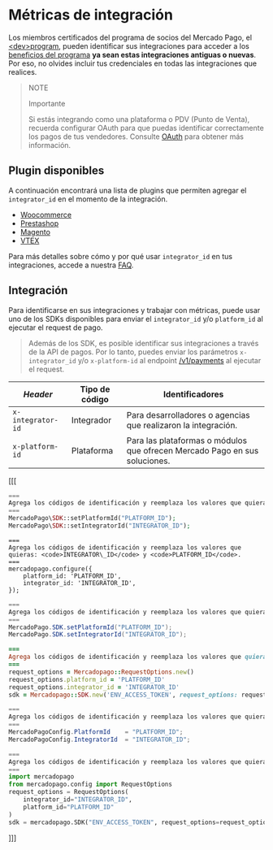 # Métricas de integración

Los miembros certificados del programa de socios del Mercado Pago, el [&lt;dev>program](https://www.mercadopago.com/developers/en/developer-program), pueden identificar sus integraciones para acceder a los [beneficios del programa](https://www.mercadopago.com/developers/pt/developer-program#dev-program-benefits) **ya sean estas integraciones antiguas o nuevas**. Por eso, no olvides incluir tus credenciales en todas las integraciones que realices.

> NOTE
>
> Importante
>
> Si estás integrando como una plataforma o PDV (Punto de Venta), recuerda configurar OAuth para que puedas identificar correctamente los pagos de tus vendedores. Consulte [OAuth](/developers/es/docs/security/oauth/introduction) para obtener más información.

## Plugin disponibles

A continuación encontrará una lista de plugins que permiten agregar el `integrator_id` en el momento de la integración.

- [Woocommerce](/developers/es/docs/woocommerce/introduction)
- [Prestashop](/developers/es/docs/prestashop/landing)
- [Magento](/developers/es/docs/magento-two/landing)
- [VTEX](/developers/es/docs/vtex/introduction)

Para más detalles sobre cómo y por qué usar `integrator_id` en tus integraciones, accede a nuestra [FAQ](https://www.mercadopago.com/developers/es/support/23937).

## Integración

Para identificarse en sus integraciones y trabajar con métricas, puede usar uno de los SDKs disponibles para enviar el `integrator_id` y/o `platform_id` al ejecutar el request de pago.

> Además de los SDK, es posible identificar sus integraciones a través de la API de pagos. Por lo tanto, puedes enviar los parámetros `x-integrator_id` y/o `x-platform-id` al endpoint [/v1/payments](/developers/pt/reference/payments/_payments/post) al ejecutar el request.


| _Header_ | Tipo de código | Identificadores |
| --- | --- | --- |
| `x-integrator-id` | Integrador | Para desarrolladores o agencias que realizaron la integración. |
| `x-platform-id` | Plataforma | Para las plataformas o módulos que ofrecen Mercado Pago en sus soluciones. |


[[[
```php
===
Agrega los códigos de identificación y reemplaza los valores que quieras: <code>INTEGRATOR\_ID</code> y <code>PLATFORM_ID</code>.
===
MercadoPago\SDK::setPlatformId("PLATFORM_ID");
MercadoPago\SDK::setIntegratorId("INTEGRATOR_ID");
```
```node
===
Agrega los códigos de identificación y reemplaza los valores que quieras: <code>INTEGRATOR\_ID</code> y <code>PLATFORM_ID</code>.
===
mercadopago.configure({
    platform_id: 'PLATFORM_ID',
    integrator_id: 'INTEGRATOR_ID',
});
```
```java
===
Agrega los códigos de identificación y reemplaza los valores que quieras: <code>INTEGRATOR\_ID</code> y <code>PLATFORM_ID</code>.
===
MercadoPago.SDK.setPlatformId("PLATFORM_ID");
MercadoPago.SDK.setIntegratorId("INTEGRATOR_ID");
```
```ruby
===
Agrega los códigos de identificación y reemplaza los valores que quieras: <code>INTEGRATOR\_ID</code> y <code>PLATFORM_ID</code>.
===
request_options = Mercadopago::RequestOptions.new()
request_options.platform_id = 'PLATFORM_ID'
request_options.integrator_id = 'INTEGRATOR_ID'
sdk = Mercadopago::SDK.new('ENV_ACCESS_TOKEN', request_options: request_options)
```
```csharp
===
Agrega los códigos de identificación y reemplaza los valores que quieras: <code>INTEGRATOR\_ID</code> y <code>PLATFORM_ID</code>.
===
MercadoPagoConfig.PlatformId    = "PLATFORM_ID";
MercadoPagoConfig.IntegratorId  = "INTEGRATOR_ID";
```
```python
===
Agrega los códigos de identificación y reemplaza los valores que quieras: <code>INTEGRATOR\_ID</code> y <code>PLATFORM_ID</code>.
===
import mercadopago
from mercadopago.config import RequestOptions
request_options = RequestOptions(
    integrator_id="INTEGRATOR_ID",
    platform_id="PLATFORM_ID"
)
sdk = mercadopago.SDK("ENV_ACCESS_TOKEN", request_options=request_options)
```
]]]